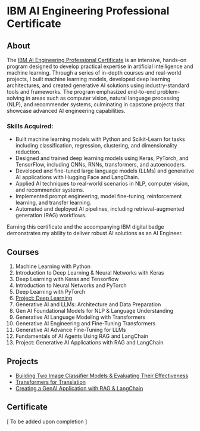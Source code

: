 # IBM AI Engineering Professional Certificate

## About
The [IBM AI Engineering Professional Certificate](https://www.coursera.org/professional-certificates/ai-engineer) is an intensive, hands-on program designed to develop practical expertise in artificial intelligence and machine learning. Through a series of in-depth courses and real-world projects, I built machine learning models, developed deep learning architectures, and created generative AI solutions using industry-standard tools and frameworks. The program emphasized end-to-end problem-solving in areas such as computer vision, natural language processing (NLP), and recommender systems, culminating in capstone projects that showcase advanced AI engineering capabilities.

### Skills Acquired:
- Built machine learning models with Python and Scikit-Learn for tasks including classification, regression, clustering, and dimensionality reduction.
- Designed and trained deep learning models using Keras, PyTorch, and TensorFlow, including CNNs, RNNs, transformers, and autoencoders.
- Developed and fine-tuned large language models (LLMs) and generative AI applications with Hugging Face and LangChain.
- Applied AI techniques to real-world scenarios in NLP, computer vision, and recommender systems.
- Implemented prompt engineering, model fine-tuning, reinforcement learning, and transfer learning.
- Automated and deployed AI pipelines, including retrieval-augmented generation (RAG) workflows.

Earning this certificate and the accompanying IBM digital badge demonstrates my ability to deliver robust AI solutions as an AI Engineer.

## Courses
1. Machine Learning with Python
2. Introduction to Deep Learning & Neural Networks with Keras
3. Deep Learning with Keras and Tensorflow
4. Introduction to Neural Networks and PyTorch
5. Deep Learning with PyTorch
6. [Project: Deep Learning](/Project:%20Deep%20Learning/Comparing%20Pretrained%20Models.ipynb)
7. Generative AI and LLMs: Architecture and Data Preparation
8. Gen AI Foundational Models for NLP & Language Understanding
9. Generative AI Language Modeling with Transformers
10. Generative AI Engineering and Fine-Tuning Transformers
11. Generative AI Advance Fine-Tuning for LLMs
12. Fundamentals of AI Agents Using RAG and LangChain
13. Project: Generative AI Applications with RAG and LangChain

## Projects
- [Building Two Image Classifier Models & Evaluating Their Effectiveness](/Project:%20Deep%20Learning/Comparing%20Pretrained%20Models.ipynb)
- [Transformers for Translation](/Project:%20Transformers%20for%20Translation/Transformers%20for%20Translation.ipynb)
- [Creating a GenAI Application with RAG & LangChain]()

## Certificate
[ To be added upon completion ]